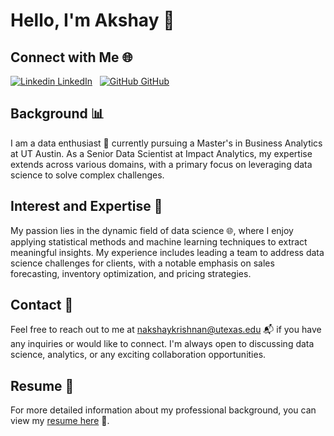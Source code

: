 # Hello, I'm Akshay 👋

## Connect with Me 🌐
[![Linkedin](https://i.stack.imgur.com/gVE0j.png) LinkedIn](https://www.linkedin.com/in/akshay-navaneetha-krishnan/)
&nbsp;
[![GitHub](https://i.stack.imgur.com/tskMh.png) GitHub](https://github.com/akshayut1998)

## Background 📊

I am a data enthusiast 🚀 currently pursuing a Master's in Business Analytics at UT Austin. As a Senior Data Scientist at Impact Analytics, my expertise extends across various domains, with a primary focus on leveraging data science to solve complex challenges.

## Interest and Expertise 🧠

My passion lies in the dynamic field of data science 🌐, where I enjoy applying statistical methods and machine learning techniques to extract meaningful insights. My experience includes leading a team to address data science challenges for clients, with a notable emphasis on sales forecasting, inventory optimization, and pricing strategies.

## Contact 📧

Feel free to reach out to me at nakshaykrishnan@utexas.edu 📬 if you have any inquiries or would like to connect. I'm always open to discussing data science, analytics, or any exciting collaboration opportunities.

## Resume 📄

For more detailed information about my professional background, you can view my [resume here](https://github.com/akshayut1998/Github-Intro/blob/main/Akshay_Resume.pdf) 📎.
